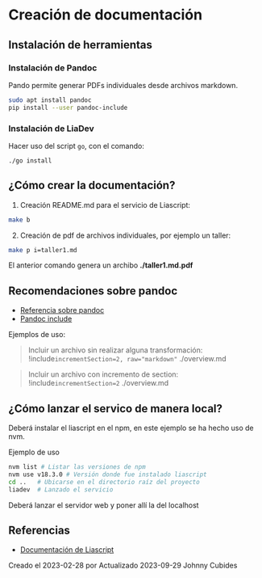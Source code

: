 # Creación de documentación

## Instalación de herramientas

### Instalación de Pandoc

Pando permite generar PDFs individuales desde archivos markdown.
```bash
sudo apt install pandoc
pip install --user pandoc-include
```

### Instalación de LiaDev

Hacer uso del script `go`, con el comando:

```
./go install

```

## ¿Cómo crear la documentación?

1. Creación README.md para el servicio de Liascript:

```bash
make b
```

2. Creación de pdf de archivos individuales, por ejemplo un taller:

```bash
make p i=taller1.md
```

El anterior comando genera un archibo **./taller1.md.pdf** 

## Recomendaciones sobre pandoc

* [Referencia sobre pandoc](https://pandoc.org/MANUAL.html#extensions)
* [Pandoc include](https://github.com/DCsunset/pandoc-include)

Ejemplos de uso:

> Incluir un archivo sin realizar alguna transformación:
> !include`incrementSection=2, raw="markdown"` ./overview.md

> Incluir un archivo con incremento de section:
> !include`incrementSection=2` ./overview.md

## ¿Cómo lanzar el servico de manera local?

Deberá instalar el liascript en el npm, en este ejemplo
se ha hecho uso de nvm.

Ejemplo de uso

```bash
nvm list # Listar las versiones de npm
nvm use v18.3.0 # Versión donde fue instalado liascript
cd ..   # Ubicarse en el directorio raíz del proyecto
liadev  # Lanzado el servicio
```
Deberá lanzar el servidor web y poner allí la del localhost

## Referencias

* [Documentación de Liascript](https://liascript.github.io/course/?https://raw.githubusercontent.com/liaScript/docs/master/README.md#1)

Creado el 2023-02-28 por
Actualizado 2023-09-29
Johnny Cubides

